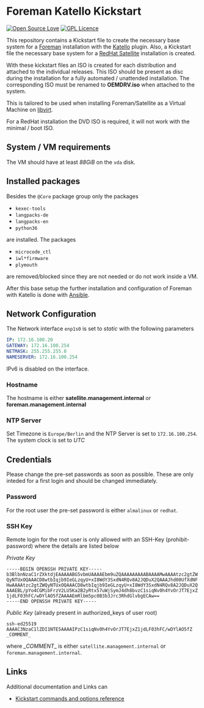 # Foreman Katello Kickstart
[![Open Source Love](https://badges.frapsoft.com/os/v1/open-source.png?v=103)](https://github.com/ellerbrock/open-source-badges/)
[![GPL Licence](https://badges.frapsoft.com/os/gpl/gpl.png?v=103)](https://opensource.org/licenses/GPL-3.0/)

This repository contains a Kickstart file to create the necessary base system for a [Foreman](https://www.theforeman.org/) installation with the [Katello](https://theforeman.org/plugins/katello/) plugin.
Also, a Kickstart file the necessary base system for a [RedHat Satellite](https://www.redhat.com/technologies/management/satellite) installation is created.

With these kickstart files an ISO is created for each distribution and attached to the individual releases.
This ISO should be present as disc during the installation for a fully automated / unattended installation.
The corresponding ISO must be renamed to **OEMDRV.iso** when attached to the system.

This is tailored to be used when installing Foreman/Satellite as a Virtual Machine on [libvirt](https://libvirt.org/).

For a RedHat installation the DVD ISO is required, it will not work with the minimal / boot ISO.

## System / VM requirements
The VM should have at least _88GiB_ on the `vda` disk.

## Installed packages
Besides the `@Core` package group only the packages
- `kexec-tools`
- `langpacks-de`
- `langpacks-en`
- `python36`

are installed. The packages
- `microcode_ctl`
- `iwl*firmware`
- `plymouth`

are removed/blocked since they are not needed or do not work inside a VM.

After this base setup the further installation and configuration of Foreman with Katello is done with [Ansible](https://www.ansible.com/).

## Network Configuration 
The Network interface `enp1s0` is set to _static_ with the following parameters
```yaml
IP: 172.16.100.20
GATEWAY: 172.16.100.254
NETMASK: 255.255.255.0
NAMESERVER: 172.16.100.254
```
IPv6 is disabled on the interface.

### Hostname
The hostname is either **satellite.management.internal** or **foreman.management.internal**

### NTP Server
Set Timezone is `Europe/Berlin` and the NTP Server is set to `172.16.100.254`.
The system clock is set to _UTC_

## Credentials
Please change the pre-set passwords as soon as possible. These are only inteded for a first login and should be changed
immediately.

### Password
For the root user the pre-set password is either `almalinux` or `redhat`.

### SSH Key
Remote login for the root user is only allowed with an SSH-Key (prohibit-password) where the details are listed below

_Private Key_
```
-----BEGIN OPENSSH PRIVATE KEY-----
b3BlbnNzaC1rZXktdjEAAAAABG5vbmUAAAAEbm9uZQAAAAAAAAABAAAAMwAAAAtzc2gtZW
QyNTUxOQAAACD8wtbIqjb9IeGLzqyU+xI8WdY3SxdN4RQv8A2JQDuX2QAAAJhd00UfXdNF
HwAAAAtzc2gtZWQyNTUxOQAAACD8wtbIqjb9IeGLzqyU+xI8WdY3SxdN4RQv8A2JQDuX2Q
AAAEBL/pYo4CGMibFrzV2LU5Ka2B2yRtx57uWjSymJ4dh8bvzC1siqNv0h4YvOrJT7EjxZ
1jdLF03hFC/wDYlAO5fZAAAAEmRlbm5pc0B3b3Jrc3RhdGlvbgECAw==
-----END OPENSSH PRIVATE KEY-----
```

_Public Key_ (already present in authorized_keys of user root)
```
ssh-ed25519 AAAAC3NzaC1lZDI1NTE5AAAAIPzC1siqNv0h4YvOrJT7EjxZ1jdLF03hFC/wDYlAO5fZ _COMMENT_
```
where _\_COMMENT__ is either `satellite.management.internal` or `foreman.management.internal`.

## Links

Additional documentation and Links can 

- [Kickstart commands and options reference](https://access.redhat.com/documentation/en-us/red_hat_enterprise_linux/8/html/performing_an_advanced_rhel_8_installation/kickstart-commands-and-options-reference_installing-rhel-as-an-experienced-user#addon-com_redhat_kdump_kickstart-commands-for-addons-supplied-with-the-rhel-installation-program)